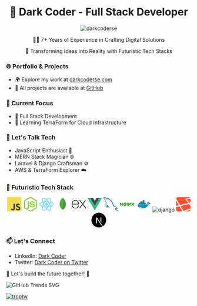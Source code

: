 <h1 align="center">🚀 Dark Coder - Full Stack Developer</h1>

<p align="center">
  <img src="https://komarev.com/ghpvc/?username=darkcoderse" alt="darkcoderse" />
</p>

<div align="center">
  <p>👨‍💻 7+ Years of Experience in Crafting Digital Solutions</p>
  <p>🚀 Transforming Ideas into Reality with Futuristic Tech Stacks</p>
</div>

### 🌐 Portfolio & Projects

- 🌍 Explore my work at [darkcoderse.com](https://darkcoderse.com)
- 🚀 All projects are available at [GitHub](https://github.com/darkcoderse)

### 🚀 Current Focus

- 🔭 Full Stack Development
- 🌱 Learning TerraForm for Cloud Infrastructure

### 💬 Let's Talk Tech

- JavaScript Enthusiast 🚀
- MERN Stack Magician 🌐
- Laravel & Django Craftsman ⚙️
- AWS & TerraForm Explorer ☁️

### 🚀 Futuristic Tech Stack

<p align="center">
  <img src="https://raw.githubusercontent.com/devicons/devicon/master/icons/javascript/javascript-original.svg" alt="javascript" width="40" height="40"/>
  <img src="https://raw.githubusercontent.com/devicons/devicon/master/icons/nodejs/nodejs-original.svg" alt="nodejs" width="40" height="40"/>
  <img src="https://raw.githubusercontent.com/devicons/devicon/master/icons/react/react-original.svg" alt="react" width="40" height="40"/>
  <img src="https://raw.githubusercontent.com/devicons/devicon/master/icons/mongodb/mongodb-original.svg" alt="mongodb" width="40" height="40"/>
  <img src="https://raw.githubusercontent.com/devicons/devicon/master/icons/express/express-original.svg" alt="express" width="40" height="40"/>
  <img src="https://raw.githubusercontent.com/devicons/devicon/master/icons/vuejs/vuejs-original.svg" alt="vuejs" width="40" height="40"/>
  <img src="https://raw.githubusercontent.com/devicons/devicon/master/icons/mysql/mysql-original.svg" alt="mysql" width="40" height="40"/>
  <img src="https://raw.githubusercontent.com/devicons/devicon/master/icons/nginx/nginx-original.svg" alt="nginx" width="40" height="40"/>
  <img src="https://raw.githubusercontent.com/devicons/devicon/master/icons/docker/docker-original.svg" alt="docker" width="40" height="40"/>  
  <img src="https://www.djangoproject.com/m/img/logos/django-logo-positive.png" alt="django" width="40" height="40"/>
  <img src="https://raw.githubusercontent.com/devicons/devicon/master/icons/laravel/laravel-plain.svg" alt="laravel" width="40" height="40"/>
  <img src="https://raw.githubusercontent.com/devicons/devicon/master/icons/nextjs/nextjs-original.svg" alt="nextjs" width="40" height="40"/>
</p>

### 📫 Let's Connect

- LinkedIn: [Dark Coder](https://www.linkedin.com/in/darkcoderse/)
- Twitter: [Dark Coder on Twitter](https://twitter.com/darkcoderse)

🚀 Let's build the future together! 🌌



![GitHub Trends SVG](https://api.githubtrends.io/user/svg/darkcoderse/langs?time_range=one_year&use_percent=True&include_private=True&theme=bright_lights)

[![trophy](https://github-profile-trophy.vercel.app/?username=darkcoderse)](https://github.com/ryo-ma/github-profile-trophy)
